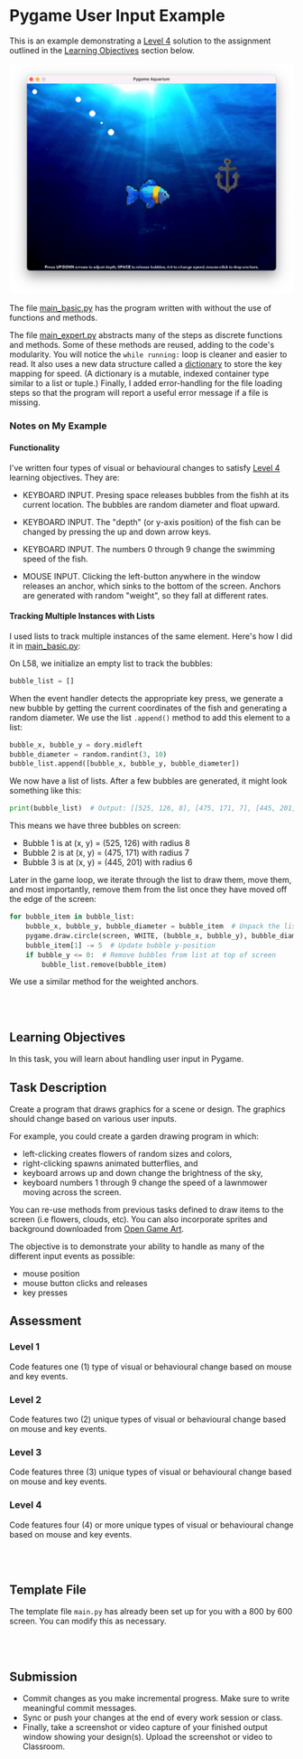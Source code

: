 # Pygame User Input Example
This is an example demonstrating a [Level 4](#level-4) solution to the assignment outlined in the 
[Learning Objectives](#learning-objectives) section below.

![screenshot](images/screenshot.png)

The file [main_basic.py](main_basic.py) has the program written with without the use of functions and methods. 

The file [main_expert.py](main_expert.py) abstracts many of the steps as discrete functions and methods. Some of these methods are reused, adding to the code's modularity. You will notice the `while running:` loop is cleaner and easier to read. It also uses a new data structure called a [dictionary](https://www.w3schools.com/python/python_dictionaries.asp) to store the key mapping for speed. (A dictionary is a mutable, indexed container type similar to a list or tuple.) Finally, I added error-handling for the file loading steps so that the program will report a useful error message if a file is missing.

### Notes on My Example
#### Functionality
I've written four types of visual or behavioural changes to satisfy [Level 4](#level-4) learning objectives. They are:

- KEYBOARD INPUT. Presing space releases bubbles from the fishh at its current location. The bubbles are random diameter and float upward. 

- KEYBOARD INPUT. The "depth" (or y-axis position) of the fish can be changed by pressing the up and down arrow keys.

- KEYBOARD INPUT. The numbers 0 through 9 change the swimming speed of the fish.

- MOUSE INPUT. Clicking the left-button anywhere in the window releases an anchor, which sinks to the bottom of the screen. Anchors are generated with random "weight", so they fall at different rates.

#### Tracking Multiple Instances with Lists
I used lists to track multiple instances of the same element. Here's how I did it in [main_basic.py](main_basic.py):

On L58, we initialize an empty list to track the bubbles:

```python
bubble_list = []
```

When the event handler detects the appropriate key press, we generate a new bubble
by getting the current coordinates of the fish and generating a random diameter.
We use the list `.append()` method to add this element to a list:

```python
bubble_x, bubble_y = dory.midleft
bubble_diameter = random.randint(3, 10)
bubble_list.append([bubble_x, bubble_y, bubble_diameter])
```

We now have a list of lists. After a few bubbles are generated, it might look something like this:

```python
print(bubble_list)  # Output: [[525, 126, 8], [475, 171, 7], [445, 201, 6]]
```

This means we have three bubbles on screen:

- Bubble 1 is at (x, y) = (525, 126) with radius 8
- Bubble 2 is at (x, y) = (475, 171) with radius 7
- Bubble 3 is at (x, y) = (445, 201) with radius 6

Later in the game loop, we iterate through the list to draw them, 
move them, and most importantly, remove them from the list once
they have moved off the edge of the screen:

```python
for bubble_item in bubble_list:
    bubble_x, bubble_y, bubble_diameter = bubble_item  # Unpack the list
    pygame.draw.circle(screen, WHITE, (bubble_x, bubble_y), bubble_diameter)  # Draw bubble
    bubble_item[1] -= 5  # Update bubble y-position
    if bubble_y <= 0:  # Remove bubbles from list at top of screen
        bubble_list.remove(bubble_item)
```

We use a similar method for the weighted anchors.

<br><br>
## Learning Objectives
In this task, you will learn about handling user input in Pygame.

## Task Description

Create a program that draws graphics for a scene or design. The graphics should change based on various user inputs. 

For example, you could create a garden drawing program in which:

- left-clicking creates flowers of random sizes and colors, 
- right-clicking spawns animated butterflies, and
- keyboard arrows up and down change the brightness of the sky, 
- keyboard numbers 1 through 9 change the speed of a lawnmower moving across the screen.

You can re-use methods from previous tasks defined to draw items to the screen (i.e flowers, clouds, etc). You can also incorporate sprites and background downloaded from [Open Game Art](https://opengameart.org/).

The objective is to demonstrate your ability to handle as many of the different input events as possible:

- mouse position
- mouse button clicks and releases
- key presses

## Assessment
### Level 1
Code features one (1) type of visual or behavioural change based on mouse and key events.

### Level 2
Code features two (2) unique types of visual or behavioural change based on mouse and key events. 

### Level 3
Code features three (3) unique types of visual or behavioural change based on mouse and key events. 

### Level 4
Code features four (4) or more unique types of visual or behavioural change based on mouse and key events. 

<br><br>

## Template File
The template file `main.py` has already been set up for you with a 800 by 600 screen. You can modify this as necessary.


<br><br>
## Submission
- Commit changes as you make incremental progress. Make sure to write meaningful commit messages.
- Sync or push your changes at the end of every work session or class.
- Finally, take a screenshot or video capture of your finished output window showing your design(s). Upload the screenshot or video to Classroom.
